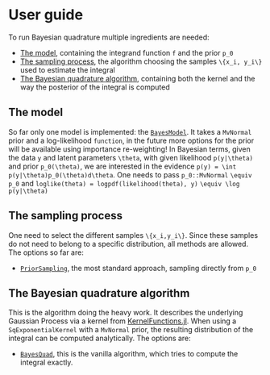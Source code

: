 # User guide

To run Bayesian quadrature multiple ingredients are needed:
- [The model](@ref), containing the integrand function `f` and the prior `p_0`
- [The sampling process](@ref), the algorithm choosing the samples ``\{x_i, y_i\}`` used to estimate the integral
- [The Bayesian quadrature algorithm](@ref), containing both the kernel and the way the posterior of the integral is computed 

## The model

So far only one model is implemented: the [`BayesModel`](@ref).
It takes a `MvNormal` prior and a log-likelihood `function`, in the future more options for the prior will be available using importance re-weighting!
In Bayesian terms, given the data ``y`` and latent parameters ``\theta``, with given likelihood ``p(y|\theta)`` and prior ``p_0(\theta)``,
we are interested in the evidence ``p(y) = \int p(y|\theta)p_0(\theta)d\theta``.
One needs to pass `p_0::MvNormal` ``\equiv p_0`` and `loglike(theta) = logpdf(likelihood(theta), y)` ``\equiv \log p(y|\theta)``   

## The sampling process

One need to select the different samples ``\{x_i,y_i\}``.
Since these samples do not need to belong to a specific distribution, all methods are allowed.
The options so far are:
- [`PriorSampling`](@ref), the most standard approach, sampling directly from `p_0`

## The Bayesian quadrature algorithm

This is the algorithm doing the heavy work. It describes the underlying Gaussian Process via 
a kernel from [KernelFunctions.jl](https://github.com/JuliaGaussianProcesses/KernelFunctions.jl).
When using a `SqExponentialKernel` with a `MvNormal` prior, the resulting distribution of the integral can be computed analytically.
The options are:
- [`BayesQuad`](@ref), this is the vanilla algorithm, which tries to compute the integral exactly.